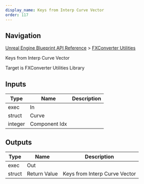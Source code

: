 ```yaml
---
display_name: Keys from Interp Curve Vector
order: 117
---
```

## Navigation

[Unreal Engine Blueprint API Reference](https://dev.epicgames.com/documentation/en-us/unreal-engine/BlueprintAPI) > [FXConverter Utilities](https://dev.epicgames.com/documentation/en-us/unreal-engine/BlueprintAPI/FXConverterUtilities)

Keys from Interp Curve Vector

Target is FXConverter Utilities Library

## Inputs

| Type | Name | Description |
| --- | --- | --- |
| exec | In |  |
| struct | Curve |  |
| integer | Component Idx |  |

## Outputs

| Type | Name | Description |
| --- | --- | --- |
| exec | Out |  |
| struct | Return Value | Keys from Interp Curve Vector |
